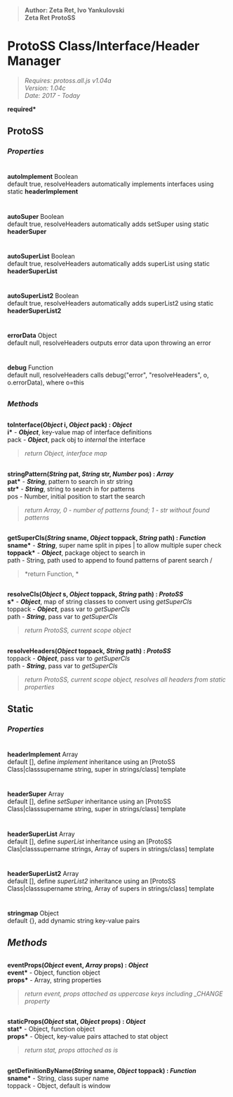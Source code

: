 > __Author: Zeta Ret, Ivo Yankulovski__  
> __Zeta Ret ProtoSS__  
# ProtoSS Class/Interface/Header Manager  
> *Requires: protoss.all.js v1.04a*  
> *Version: 1.04c*  
> *Date: 2017 - Today*  

__required*__

## ProtoSS  

### *Properties*  

#
__autoImplement__ Boolean  
default true, resolveHeaders automatically implements interfaces using static __headerImplement__  
#
__autoSuper__ Boolean  
default true, resolveHeaders automatically adds setSuper using static __headerSuper__  
#
__autoSuperList__ Boolean  
default true, resolveHeaders automatically adds superList using static __headerSuperList__  
#
__autoSuperList2__ Boolean  
default true, resolveHeaders automatically adds superList2 using static __headerSuperList2__  
#
__errorData__ Object  
default null, resolveHeaders outputs error data upon throwing an error  
#
__debug__ Function  
default null, resolveHeaders calls debug("error", "resolveHeaders", o, o.errorData), where o=this  

##
### *Methods*  
##

__toInterface(*Object* i, *Object* pack) : *Object*__  
__i*__ - __*Object*__, key-value map of interface definitions  
pack - __*Object*__, pack obj to *internal* the interface  
> *return Object, interface map* 

##
__stringPattern(*String* pat, *String* str, *Number* pos) : *Array*__  
__pat*__ - __*String*__, pattern to search in str string  
__str*__ - __*String*__, string to search in for patterns  
pos - Number, initial position to start the search  
> *return Array, 0 - number of patterns found; 1 - str without found patterns*

##
__getSuperCls(*String* sname, *Object* toppack, *String* path) : *Function*__  
__sname*__ - __*String*__, super name split in pipes | to allow multiple super check  
__toppack*__ - __*Object*__, package object to search in  
path - String, path used to append to found patterns of parent search /  
> *return Function, *

##
__resolveCls(*Object* s, *Object* toppack, *String* path) : *ProtoSS*__  
__s*__ - __*Object*__, map of string classes to convert using *getSuperCls*  
toppack - __*Object*__, pass var to *getSuperCls*  
path - __*String*__, pass var to *getSuperCls*  
> *return ProtoSS, current scope object*

##
__resolveHeaders(*Object* toppack, *String* path) : *ProtoSS*__  
toppack - __*Object*__, pass var to *getSuperCls*  
path - __*String*__, pass var to *getSuperCls*  
> *return ProtoSS, current scope object, resolves all headers from static properties*


## Static  

### *Properties*  

#
__headerImplement__ Array  
default [], define *implement* inheritance using an [ProtoSS Class|classsupername string, super in strings/class] template  
#
__headerSuper__  Array  
default [], define *setSuper* inheritance using an [ProtoSS Class|classsupername string, super in strings/class] template  
#
__headerSuperList__  Array  
default [], define *superList* inheritance using an [ProtoSS Clas|classsupername strings, Array of supers in strings/class] template  
#
__headerSuperList2__  Array  
default [], define *superList2* inheritance using an [ProtoSS Class|classsupername string, Array of supers in strings/class] template  
#
__stringmap__  Object  
default {}, add dynamic string key-value pairs  

## *Methods*  

##
__eventProps(*Object* event, *Array* props) : *Object*__  
__event*__ - Object, function object  
__props*__ - Array, string properties  
> *return event, props attached as uppercase keys including _CHANGE property*

##
__staticProps(*Object* stat, *Object* props) : *Object*__  
__stat*__ - Object, function object  
__props*__ - Object, key-value pairs attached to stat object  
> *return stat, props attached as is*

##
__getDefinitionByName(*String* sname, *Object* toppack) : *Function*__  
__sname*__ - String, class super name  
toppack - Object, default is window  
